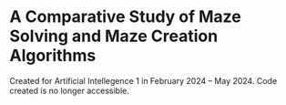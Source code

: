 # A Comparative Study of Maze Solving and Maze Creation Algorithms

Created for Artificial Intellegence 1 in February 2024 – May 2024. Code created is no longer accessible.  
